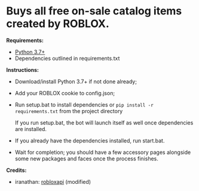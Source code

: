 # Buys all free on-sale catalog items created by ROBLOX.

**Requirements:**
- [Python 3.7+](https://www.python.org/downloads/)
- Dependencies outlined in requirements.txt



**Instructions:**
- Download/install Python 3.7+ if not done already;
- Add your ROBLOX cookie to config.json;
- Run setup.bat to install dependencies or 
    ```pip install -r requirements.txt```
    from the project directory
    
    If you run setup.bat, the bot will launch itself as well once dependencies are installed.
- If you already have the dependencies installed, run start.bat. 
- Wait for completion; you should have a few accessory pages alongside some new packages and faces once the process finishes.


**Credits:**
- iranathan: [robloxapi](https://github.com/iranathan/robloxapi) (modified)
